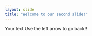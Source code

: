 ```yaml
---
layout: slide
title: "Welcome to our second slide!"
---
```


Your text
Use the left arrow to go back!!
